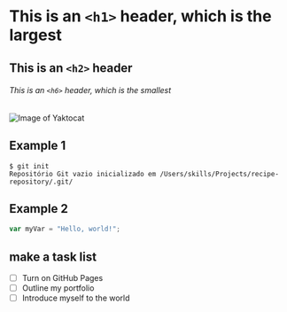 # This is an `<h1>` header, which is the largest

## This is an `<h2>` header

###### This is an `<h6>` header, which is the smallest

![Image of Yaktocat](https://octodex.github.com/images/yaktocat.png)

## Example 1
 ``` 
$ git init 
Repositório Git vazio inicializado em /Users/skills/Projects/recipe-repository/.git/ 
```
## Example 2
``` javascript
var myVar = "Hello, world!";
```

## make a task list
- [ ] Turn on GitHub Pages
- [ ] Outline my portfolio
- [ ] Introduce myself to the world
